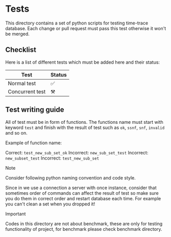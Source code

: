 # Tests

This directory contains a set of python scripts for testing time-trace database. Each change or pull request must pass this test otherwise it won't be merged.

## Checklist

Here is a list of different tests which must be added here and their status:

| Test | Status |
| -------- | ------- |
| Normal test | ✅ |
| Concurrent test | ⚒️ |

## Test writing guide

All of test must be in form of functions. The functions name must start with keyword `test` and finish with the result of test such as `ok`, `ssnf`, `snf`, `invalid` and so on.

Example of function name:

Correct: `test_new_sub_set_ok`
Incorrect: `new_sub_set_test`
Incorrect: `new_subset_test`
Incorrect: `test_new_sub_set`

> [!NOTE]
> Consider following python naming convention and code style.

Since in we use a connection a server with once instance, consider that sometimes order of commands can affect the result of test so make sure you do them in correct order and restart database each time. For example you can't clean a set when you dropped it!

> [!IMPORTANT]
> Codes in this directory are not about benchmark, these are only for testing functionality of project, for benchmark please check benchmark directory.
